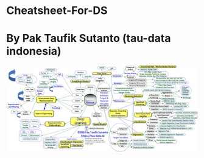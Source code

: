 # Cheatsheet-For-DS
# By Pak Taufik Sutanto (tau-data indonesia)

<img src="dataScience_models.gif" alt="">
